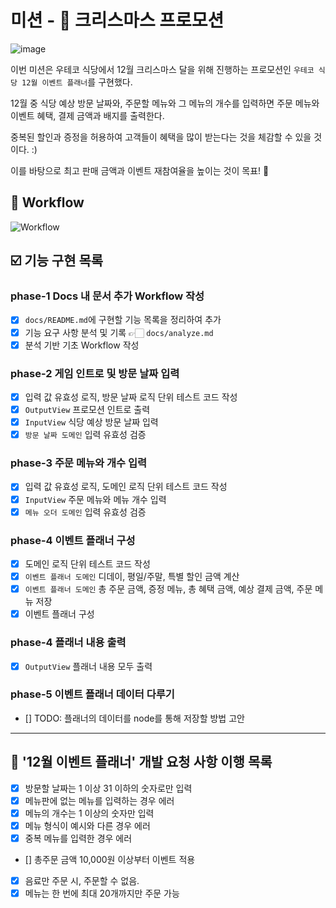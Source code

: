 # 미션 - 🎄 크리스마스 프로모션

![image](https://github.com/FastSubTeam/front/assets/83483378/35c7c547-d87c-4316-9285-2e8e766a52a9)

이번 미션은 우테코 식당에서 12월 크리스마스 달을 위해 진행하는 프로모션인 `우테코 식당 12월 이벤트 플래너`를 구현했다.

12월 중 식당 예상 방문 날짜와, 주문할 메뉴와 그 메뉴의 개수를 입력하면 주문 메뉴와 이벤트 혜택, 결제 금액과 배지를 출력한다.

중복된 할인과 증정을 허용하여 고객들이 혜택을 많이 받는다는 것을 체감할 수 있을 것이다. :)

이를 바탕으로 최고 판매 금액과 이벤트 재참여율을 높이는 것이 목표! 🎅

## 🎨 Workflow

![Workflow](https://github.com/FastSubTeam/front/assets/83483378/d16f2a4c-253a-4cf2-b9e8-74067697606c)

## ☑️ 기능 구현 목록

### phase-1 Docs 내 문서 추가 Workflow 작성

- [x] `docs/README.md`에 구현할 기능 목록을 정리하여 추가
- [x] 기능 요구 사항 분석 및 기록 👉🏻 `docs/analyze.md`
- [x] 분석 기반 기초 Workflow 작성

### phase-2 게임 인트로 및 방문 날짜 입력

- [x] 입력 값 유효성 로직, 방문 날짜 로직 단위 테스트 코드 작성
- [x] `OutputView` 프로모션 인트로 출력
- [x] `InputView` 식당 예상 방문 날짜 입력
- [x] `방문 날짜 도메인` 입력 유효성 검증

### phase-3 주문 메뉴와 개수 입력

- [x] 입력 값 유효성 로직, 도메인 로직 단위 테스트 코드 작성
- [x] `InputView` 주문 메뉴와 메뉴 개수 입력
- [x] `메뉴 오더 도메인` 입력 유효성 검증

### phase-4 이벤트 플래너 구성

- [x] 도메인 로직 단위 테스트 코드 작성
- [x] `이벤트 플래너 도메인` 디데이, 평일/주말, 특별 할인 금액 계산
- [x] `이벤트 플래너 도메인` 총 주문 금액, 증정 메뉴, 총 혜택 금액, 예상 결제 금액, 주문 메뉴 저장
- [x] 이벤트 플래너 구성

### phase-4 플래너 내용 출력

- [x] `OutputView` 플래너 내용 모두 출력

### phase-5 이벤트 플래너 데이터 다루기

- [] TODO: 플래너의 데이터를 node를 통해 저장할 방법 고안

---

## 🎄 '12월 이벤트 플래너' 개발 요청 사항 이행 목록

- [x] 방문할 날짜는 1 이상 31 이하의 숫자로만 입력
- [x] 메뉴판에 없는 메뉴를 입력하는 경우 에러
- [x] 메뉴의 개수는 1 이상의 숫자만 입력
- [x] 메뉴 형식이 예시와 다른 경우 에러
- [x] 중복 메뉴를 입력한 경우 에러
- [] 총주문 금액 10,000원 이상부터 이벤트 적용
- [x] 음료만 주문 시, 주문할 수 없음.
- [x] 메뉴는 한 번에 최대 20개까지만 주문 가능
